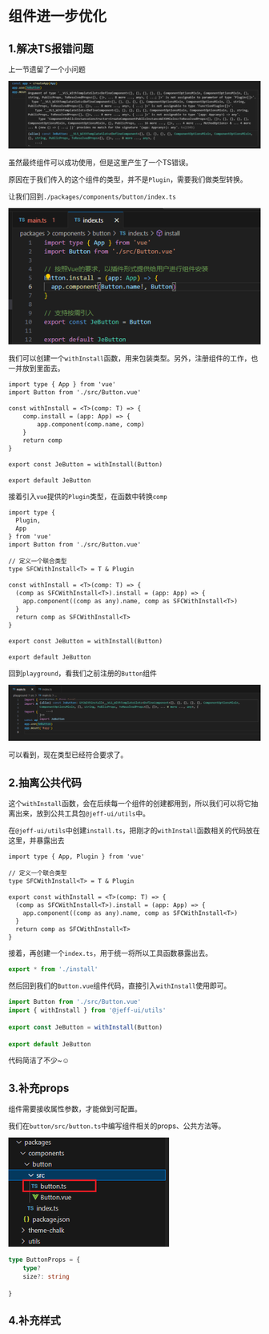 # 组件进一步优化

## 1.解决TS报错问题

上一节遗留了一个小问题

![image-20250307150952341](markdown_assets/image-20250307150952341.png)

虽然最终组件可以成功使用，但是这里产生了一个TS错误。

原因在于我们传入的这个组件的类型，并不是`Plugin`，需要我们做类型转换。



让我们回到`./packages/components/button/index.ts`

![image-20250307152710620](markdown_assets/image-20250307152710620.png)

我们可以创建一个`withInstall`函数，用来包装类型。另外，注册组件的工作，也一并放到里面去。

```ts{4-9,11}
import type { App } from 'vue'
import Button from './src/Button.vue'

const withInstall = <T>(comp: T) => {
    comp.install = (app: App) => {
        app.component(comp.name, comp)
    }
    return comp
}

export const JeButton = withInstall(Button)

export default JeButton
```

接着引入`vue`提供的`Plugin`类型，在函数中转换`comp`

```ts{2,8,11-14}
import type {
  Plugin,
  App
} from 'vue'
import Button from './src/Button.vue'

// 定义一个联合类型
type SFCWithInstall<T> = T & Plugin

const withInstall = <T>(comp: T) => {
  (comp as SFCWithInstall<T>).install = (app: App) => {
    app.component((comp as any).name, comp as SFCWithInstall<T>)
  }
  return comp as SFCWithInstall<T>
}

export const JeButton = withInstall(Button)

export default JeButton

```

回到`playground`，看我们之前注册的`Button`组件

![image-20250307153520298](markdown_assets/image-20250307153520298.png)

可以看到，现在类型已经符合要求了。



## 2.抽离公共代码

这个`withInstall`函数，会在后续每一个组件的创建都用到，所以我们可以将它抽离出来，放到公共工具包`@jeff-ui/utils`中。

在`@jeff-ui/utils`中创建`install.ts`，把刚才的`withInstall`函数相关的代码放在这里，并暴露出去

```ts{6}
import type { App, Plugin } from 'vue'

// 定义一个联合类型
type SFCWithInstall<T> = T & Plugin

export const withInstall = <T>(comp: T) => {
  (comp as SFCWithInstall<T>).install = (app: App) => {
    app.component((comp as any).name, comp as SFCWithInstall<T>)
  }
  return comp as SFCWithInstall<T>
}
```

接着，再创建一个`index.ts`，用于统一将所以工具函数暴露出去。

```ts
export * from './install'
```

然后回到我们的`Button.vue`组件代码，直接引入`withInstall`使用即可。

```ts
import Button from './src/Button.vue'
import { withInstall } from '@jeff-ui/utils'

export const JeButton = withInstall(Button)

export default JeButton
```

代码简洁了不少~☺️



## 3.补充props

组件需要接收属性参数，才能做到可配置。

我们在`button/src/button.ts`中编写组件相关的props、公共方法等。

![image-20250307181741239](markdown_assets/image-20250307181741239.png)

```ts
type ButtonProps = {
    type? 
    size?: string
    
}
```





## 4.补充样式
